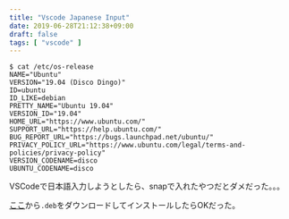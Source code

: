 ```yaml
---
title: "Vscode Japanese Input"
date: 2019-06-28T21:12:38+09:00
draft: false
tags: [ "vscode" ]
---
```


```text
$ cat /etc/os-release
NAME="Ubuntu"
VERSION="19.04 (Disco Dingo)"
ID=ubuntu
ID_LIKE=debian
PRETTY_NAME="Ubuntu 19.04"
VERSION_ID="19.04"
HOME_URL="https://www.ubuntu.com/"
SUPPORT_URL="https://help.ubuntu.com/"
BUG_REPORT_URL="https://bugs.launchpad.net/ubuntu/"
PRIVACY_POLICY_URL="https://www.ubuntu.com/legal/terms-and-policies/privacy-policy"
VERSION_CODENAME=disco
UBUNTU_CODENAME=disco
```

VSCodeで日本語入力しようとしたら、snapで入れたやつだとダメだった。。。

[ここ](https://code.visualstudio.com/)から`.deb`をダウンロードしてインストールしたらOKだった。
